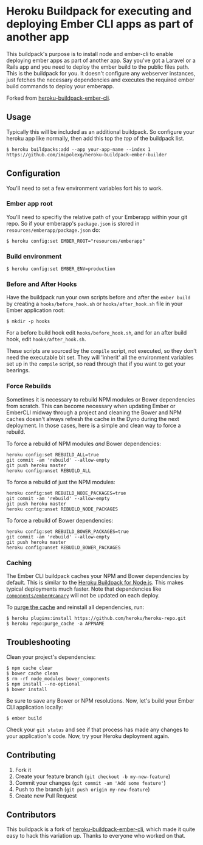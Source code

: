 # Heroku Buildpack for executing and deploying Ember CLI apps as part of another app 

This buildpack's purpose is to install node and ember-cli to enable deploying
ember apps as part of another app. Say you've got a Laravel or a Rails app and
you need to deploy the ember build to the public files path. This is the
buildpack for you. It doesn't configure any webserver instances, just fetches
the necessary dependencies and executes the required ember build commands to
deploy your emberapp.

Forked from
[heroku-buildpack-ember-cli](https://github.com/tonycoco/ember-buildpack-ember-cli).

## Usage

Typically this will be included as an additional buildpack. So configure your
heroku app like normally, then add this top the *top* of the buildpack list.

    $ heroku buildpacks:add --app your-app-name --index 1 https://github.com/imipolexg/heroku-buildpack-ember-builder

## Configuration

You'll need to set a few environment variables fort his to work.

### Ember app root

You'll need to specifiy the relative path of your Emberapp within your git
repo. So if your emberapp's `package.json` is stored in `resources/emberapp/package.json` do:

    $ heroku config:set EMBER_ROOT="resources/emberapp"

### Build environment 

    $ heroku config:set EMBER_ENV=production

### Before and After Hooks

Have the buildpack run your own scripts before and after the `ember build` by
creating a `hooks/before_hook.sh` or `hooks/after_hook.sh` file in your Ember
application root:

    $ mkdir -p hooks

For a before build hook edit `hooks/before_hook.sh`, and for an after build
hook, edit `hooks/after_hook.sh`.

These scripts are sourced by the `compile` script, not executed, so they don't
need the executable bit set. They will 'inherit' all the environment variables
set up in the `compile` script, so read through that if you want to get your
bearings.

### Force Rebuilds

Sometimes it is necessary to rebuild NPM modules or Bower dependencies from
scratch.  This can become necessary when updating Ember or EmberCLI midway
through a project and cleaning the Bower and NPM caches doesn't always refresh
the cache in the Dyno during the next deployment.  In those cases, here is a
simple and clean way to force a rebuild.

To force a rebuild of NPM modules *and* Bower dependencies:

    heroku config:set REBUILD_ALL=true
    git commit -am 'rebuild' --allow-empty
    git push heroku master
    heroku config:unset REBUILD_ALL

To force a rebuild of just the NPM modules:

    heroku config:set REBUILD_NODE_PACKAGES=true
    git commit -am 'rebuild' --allow-empty
    git push heroku master
    heroku config:unset REBUILD_NODE_PACKAGES

To force a rebuild of Bower dependencies:

    heroku config:set REBUILD_BOWER_PACKAGES=true
    git commit -am 'rebuild' --allow-empty
    git push heroku master
    heroku config:unset REBUILD_BOWER_PACKAGES

### Caching

The Ember CLI buildpack caches your NPM and Bower dependencies by default. This
is similar to the [Heroku Buildpack for
Node.js](https://github.com/heroku/heroku-buildpack-nodejs). This makes typical
deployments much faster. Note that dependencies like
[`components/ember#canary`](http://www.ember-cli.com/#using-canary-build-instead-of-release)
will not be updated on each deploy.

To [purge the cache](https://github.com/heroku/heroku-repo#purge_cache) and
reinstall all dependencies, run:

    $ heroku plugins:install https://github.com/heroku/heroku-repo.git
    $ heroku repo:purge_cache -a APPNAME

## Troubleshooting

Clean your project's dependencies:

    $ npm cache clear
    $ bower cache clean
    $ rm -rf node_modules bower_components
    $ npm install --no-optional
    $ bower install

Be sure to save any Bower or NPM resolutions. Now, let's build your Ember CLI
application locally:

    $ ember build

Check your `git status` and see if that process has made any changes to your
application's code. Now, try your Heroku deployment again.

## Contributing

1. Fork it
2. Create your feature branch (`git checkout -b my-new-feature`)
3. Commit your changes (`git commit -am 'Add some feature'`)
4. Push to the branch (`git push origin my-new-feature`)
5. Create new Pull Request

## Contributors

This buildpack is a fork of
[heroku-buildpack-ember-cli](https://github.com/tonycoco/heroku-buildpack-ember-cli),
which made it quite easy to hack this variation up. Thanks to everyone who
worked on that. 
